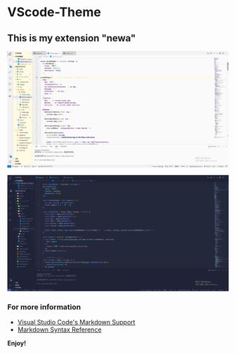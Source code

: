 # VScode-Theme

## This is my extension "newa"

![light](https://github.com/xuyawen/newa-vscode-theme/blob/main/images/20210618120257.png)

![dark](https://github.com/xuyawen/newa-vscode-theme/blob/main/images/20210618120359.png)

### For more information

* [Visual Studio Code's Markdown Support](http://code.visualstudio.com/docs/languages/markdown)
* [Markdown Syntax Reference](https://help.github.com/articles/markdown-basics/)

**Enjoy!**
